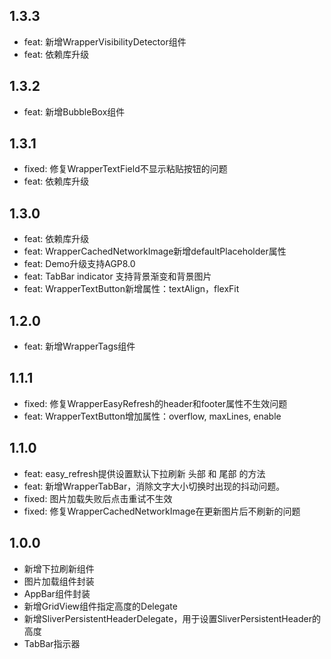 ## 1.3.3

* feat: 新增WrapperVisibilityDetector组件
* feat: 依赖库升级

## 1.3.2

* feat: 新增BubbleBox组件

## 1.3.1

* fixed: 修复WrapperTextField不显示粘贴按钮的问题
* feat: 依赖库升级

## 1.3.0

* feat: 依赖库升级
* feat: WrapperCachedNetworkImage新增defaultPlaceholder属性
* feat: Demo升级支持AGP8.0
* feat: TabBar indicator 支持背景渐变和背景图片
* feat: WrapperTextButton新增属性：textAlign，flexFit

## 1.2.0

* feat: 新增WrapperTags组件

## 1.1.1

* fixed: 修复WrapperEasyRefresh的header和footer属性不生效问题
* feat: WrapperTextButton增加属性：overflow, maxLines, enable

## 1.1.0

* feat: easy_refresh提供设置默认下拉刷新 头部 和 尾部 的方法
* feat: 新增WrapperTabBar，消除文字大小切换时出现的抖动问题。
* fixed: 图片加载失败后点击重试不生效
* fixed: 修复WrapperCachedNetworkImage在更新图片后不刷新的问题

## 1.0.0

* 新增下拉刷新组件
* 图片加载组件封装
* AppBar组件封装
* 新增GridView组件指定高度的Delegate
* 新增SliverPersistentHeaderDelegate，用于设置SliverPersistentHeader的高度
* TabBar指示器
